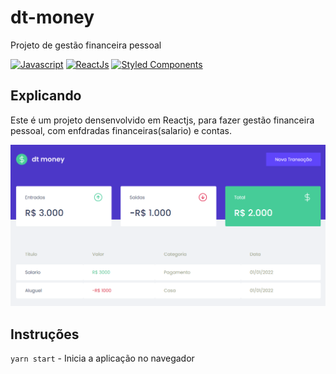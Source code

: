 # dt-money

Projeto de gestão financeira pessoal

[![Javascript](https://img.shields.io/badge/JavaScript-F7DF1E?style=for-the-badge&logo=javascript&logoColor=black)](#)
[![ReactJs](https://img.shields.io/badge/React-20232A?style=for-the-badge&logo=react&logoColor=61DAFB)](#)
[![Styled Components](https://img.shields.io/badge/styled--components-DB7093?style=for-the-badge&logo=styled-components&logoColor=white)](#)

## Explicando

Este é um projeto densenvolvido em Reactjs, para fazer gestão financeira pessoal,
com enfdradas financeiras(salario) e contas.

[![img](https://github.com/matheusvinute/dt-money/blob/main/img.png)](#)

## Instruções

`yarn start` - Inicia a aplicação no navegador
